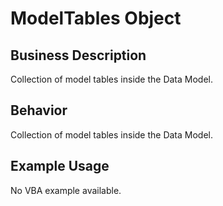 # ModelTables Object

## Business Description
Collection of model tables inside the Data Model.

## Behavior
Collection of model tables inside the Data Model.

## Example Usage
No VBA example available.